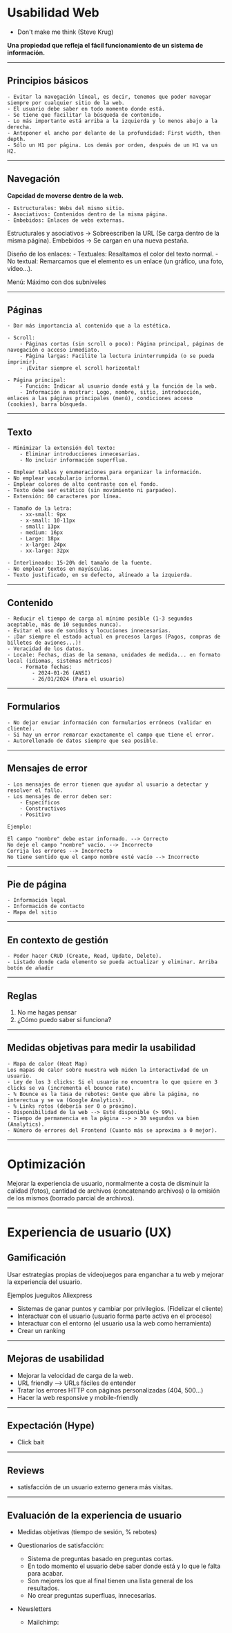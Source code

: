# Usabilidad Web

- Don't make me think (Steve Krug)

**Una propiedad que refleja el fácil funcionamiento de un sistema de información.**

---

## Principios básicos

    - Evitar la navegación líneal, es decir, tenemos que poder navegar siempre por cualquier sitio de la web.
    - El usuario debe saber en todo momento donde está.
    - Se tiene que facilitar la búsqueda de contenido.
    - Lo más importante está arriba a la izquierda y lo menos abajo a la derecha.
    - Anteponer el ancho por delante de la profundidad: First width, then depth.
    - Sólo un H1 por página. Los demás por orden, después de un H1 va un H2.

---

## Navegación

**Capcidad de moverse dentro de la web.**

    - Estructurales: Webs del mismo sitio.
    - Asociativos: Contenidos dentro de la misma página.
    - Embebidos: Enlaces de webs externas.

Estructurales y asociativos -> Sobreescriben la URL (Se carga dentro de la misma página).
Embebidos -> Se cargan en una nueva pestaña.

Diseño de los enlaces:
    - Textuales: Resaltamos el color del texto normal.
    - No textual: Remarcamos que el elemento es un enlace (un gráfico, una foto, vídeo...).

Menú: Máximo con dos subniveles

---

## Páginas

    - Dar más importancia al contenido que a la estética.
    
    - Scroll:
        - Páginas cortas (sin scroll o poco): Página principal, páginas de navegación o acceso inmediato.
        - Página largas: Facilite la lectura ininterrumpida (o se pueda imprimir).
        - ¡Evitar siempre el scroll horizontal!
    
    - Página principal:
        - Función: Indicar al usuario donde está y la función de la web.
        - Información a mostrar: Logo, nombre, sitio, introducción, enlaces a las páginas principales (menú), condiciones acceso (cookies), barra búsqueda.

---

## Texto

    - Minimizar la extensión del texto: 
        - Eliminar introducciones innecesarias.
        - No incluir información superflua.
    
    - Emplear tablas y enumeraciones para organizar la información.
    - No emplear vocabulario informal.
    - Emplear colores de alto contraste con el fondo.
    - Texto debe ser estático (sin movimiento ni parpadeo).
    - Extensión: 60 caracteres por línea.
    
    - Tamaño de la letra:
        - xx-small: 9px
        - x-small: 10-11px
        - small: 13px
        - medium: 16px
        - Large: 18px
        - x-large: 24px
        - xx-large: 32px
    
    - Interlineado: 15-20% del tamaño de la fuente.
    - No emplear textos en mayúsculas.
    - Texto justificado, en su defecto, alíneado a la izquierda.

---

## Contenido

    - Reducir el tiempo de carga al mínimo posible (1-3 segundos aceptable, más de 10 segundos nunca).
    - Evitar el uso de sonidos y locuciones innecesarias.
    - ¡Dar siempre el estado actual en procesos largos (Pagos, compras de billetes de aviones...)!
    - Veracidad de los datos.
    - Locale: Fechas, dias de la semana, unidades de medida... en formato local (idiomas, sistémas métricos)
        - Formato fechas: 
            - 2024-01-26 (ANSI)
            - 26/01/2024 (Para el usuario)
    
---

## Formularios

    - No dejar enviar información con formularios erróneos (validar en cliente).
    - Si hay un error remarcar exactamente el campo que tiene el error.
    - Autorellenado de datos siempre que sea posible.

---

## Mensajes de error

    - Los mensajes de error tienen que ayudar al usuario a detectar y resolver el fallo.
    - Los mensajes de error deben ser: 
        - Específicos
        - Constructivos
        - Positivo

    Ejemplo:

    El campo "nombre" debe estar informado. --> Correcto
    No deje el campo "nombre" vacío. --> Incorrecto
    Corrija los errores --> Incorrecto
    No tiene sentido que el campo nombre esté vacío --> Incorrecto

---

## Pie de página

    - Información legal
    - Información de contacto
    - Mapa del sitio

---

## En contexto de gestión

    - Poder hacer CRUD (Create, Read, Update, Delete).
    - Listado donde cada elemento se pueda actualizar y eliminar. Arriba botón de añadir

---

## Reglas

1. No me hagas pensar
2. ¿Cómo puedo saber si funciona?

---

## Medidas objetivas para medir la usabilidad

    - Mapa de calor (Heat Map)
    Los mapas de calor sobre nuestra web miden la interactivdad de un usuario.
    - Ley de los 3 clicks: Si el usuario no encuentra lo que quiere en 3 clicks se va (incrementa el bounce rate).
    - % Bounce es la tasa de rebotes: Gente que abre la página, no interectua y se va (Google Analytics).
    - % Links rotos (debería ser 0 o próximo).
    - Disponibilidad de la web --> Esté disponible (> 99%).
    - Tiempo de permanencia en la página --> > 30 segundos va bien (Analytics).
    - Número de errores del Frontend (Cuanto más se aproxima a 0 mejor).

---

# Optimización

Mejorar la experiencia de usuario, normalmente a costa de disminuir la calidad (fotos), cantidad de archivos (concatenando archivos) o la omisión de los mismos (borrado parcial de archivos).

---

# Experiencia de usuario (UX)

## Gamificación

Usar estrategias propias de videojuegos para enganchar a tu web y mejorar la experiencia del usuario.

Ejemplos jueguitos Aliexpress 

- Sistemas de ganar puntos y cambiar por privilegios. (Fidelizar el cliente)
- Interactuar con el usuario (usuario forma parte activa en el proceso)
- Interactuar con el entorno (el usuario usa la web como herramienta)
- Crear un ranking

---

## Mejoras de usabilidad

- Mejorar la velocidad de carga de la web.
- URL friendly --> URLs fáciles de entender
- Tratar los errores HTTP con páginas personalizadas (404, 500...)
- Hacer la web responsive y mobile-friendly

---

## Expectación (Hype)

- Click bait

---

## Reviews

- satisfacción de un usuario externo genera más visitas.

---

## Evaluación de la experiencia de usuario

- Medidas objetivas (tiempo de sesión, % rebotes)
- Questionarios de satisfacción:
    - Sistema de preguntas basado en preguntas cortas.
    - En todo momento el usuario debe saber donde está y lo que le falta para acabar.
    - Son mejores los que al final tienen una lista general de los resultados.
    - No crear preguntas superfluas, innecesarias.

- Newsletters
    - Mailchimp: 